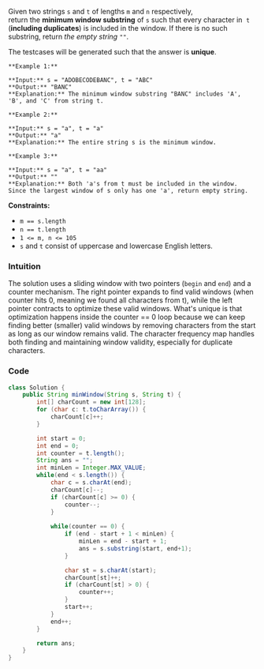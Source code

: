 Given two strings `s` and `t` of lengths `m` and `n` respectively, return the **minimum window substring** of `s` such that every character in  `t`  (**including duplicates**) is included in the window. If there is no such substring, return _the empty string_ `""`.

The testcases will be generated such that the answer is **unique**.

```
**Example 1:**

**Input:** s = "ADOBECODEBANC", t = "ABC"
**Output:** "BANC"
**Explanation:** The minimum window substring "BANC" includes 'A', 'B', and 'C' from string t.

**Example 2:**

**Input:** s = "a", t = "a"
**Output:** "a"
**Explanation:** The entire string s is the minimum window.

**Example 3:**

**Input:** s = "a", t = "aa"
**Output:** ""
**Explanation:** Both 'a's from t must be included in the window.
Since the largest window of s only has one 'a', return empty string.
```

**Constraints:**

- `m == s.length`
- `n == t.length`
- `1 <= m, n <= 105`
- `s` and `t` consist of uppercase and lowercase English letters.


### Intuition
The solution uses a sliding window with two pointers (`begin` and `end`) and a counter mechanism. The right pointer expands to find valid windows (when counter hits 0, meaning we found all characters from t), while the left pointer contracts to optimize these valid windows. What's unique is that optimization happens inside the counter == 0 loop because we can keep finding better (smaller) valid windows by removing characters from the start as long as our window remains valid. The character frequency map handles both finding and maintaining window validity, especially for duplicate characters.
### Code
```java
class Solution {
    public String minWindow(String s, String t) {
        int[] charCount = new int[128];
        for (char c: t.toCharArray()) {
            charCount[c]++;
        }

        int start = 0;
        int end = 0;
        int counter = t.length();
        String ans = "";
        int minLen = Integer.MAX_VALUE;
        while(end < s.length()) {
            char c = s.charAt(end);
            charCount[c]--;
            if (charCount[c] >= 0) {
                counter--;
            }
            
            while(counter == 0) {                
                if (end - start + 1 < minLen) {
                    minLen = end - start + 1;
                    ans = s.substring(start, end+1);
                }

                char st = s.charAt(start);
                charCount[st]++;
                if (charCount[st] > 0) {
                    counter++;
                }
                start++;
            }
            end++;
        }

        return ans;
    }
}
```
